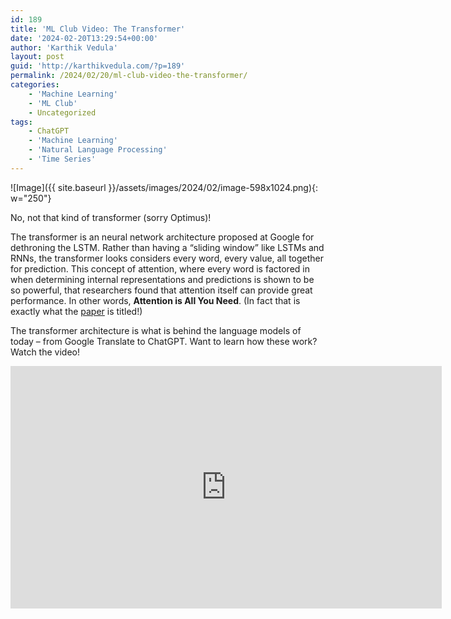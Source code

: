 ```yaml
---
id: 189
title: 'ML Club Video: The Transformer'
date: '2024-02-20T13:29:54+00:00'
author: 'Karthik Vedula'
layout: post
guid: 'http://karthikvedula.com/?p=189'
permalink: /2024/02/20/ml-club-video-the-transformer/
categories:
    - 'Machine Learning'
    - 'ML Club'
    - Uncategorized
tags:
    - ChatGPT
    - 'Machine Learning'
    - 'Natural Language Processing'
    - 'Time Series'
---
```


![Image]({{ site.baseurl }}/assets/images/2024/02/image-598x1024.png){: w="250"}

No, not that kind of transformer (sorry Optimus)!

The transformer is an neural network architecture proposed at Google for dethroning the LSTM. Rather than having a “sliding window” like LSTMs and RNNs, the transformer looks considers every word, every value, all together for prediction. This concept of attention, where every word is factored in when determining internal representations and predictions is shown to be so powerful, that researchers found that attention itself can provide great performance. In other words, **Attention is All You Need**. (In fact that is exactly what the [paper](https://arxiv.org/pdf/1706.03762.pdf) is titled!)

The transformer architecture is what is behind the language models of today – from Google Translate to ChatGPT. Want to learn how these work? Watch the video!

<iframe allow="accelerometer; autoplay; clipboard-write; encrypted-media; gyroscope; picture-in-picture; web-share" allowfullscreen="" frameborder="0" height="388" loading="lazy" referrerpolicy="strict-origin-when-cross-origin" src="https://www.youtube.com/embed/PC1PDz9mYU0?feature=oembed" title="ML Club Video: Transformers" width="690"></iframe>
